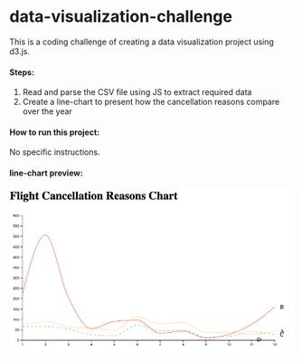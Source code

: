 # data-visualization-challenge
This is a coding challenge of creating a data visualization project using d3.js.

#### Steps:
1. Read and parse the CSV file using JS to extract required data
2. Create a line-chart to present how the cancellation reasons compare over the year

#### How to run this project:
No specific instructions.

#### line-chart preview:
![line-chart preview](https://github.com/Wendy330/data-visualization-challenge/blob/master/images/line-chart.png)

